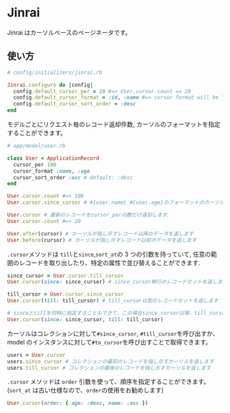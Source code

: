 # Jinrai

Jinrai はカーソルベースのページネータです。

## 使い方

```ruby
# config/initializers/jinrai.rb

Jinrai.configure do |config|
  config.default_cursor_per = 20 #=> User.cursor.count == 20
  config.default_cursor_format = :id, :name #=> cursor format will be "#{user.id}_#{user.name}"
  config.default_cursor_sort_order = :desc
end
```

モデルごとにリクエスト毎のレコード返却件数, カーソルのフォーマットを指定することができます。

```ruby
# app/model/user.rb

class User < ApplicationRecord
  cursor_per 100
  cursor_format :name, :age
  cursor_sort_order :asc # default: :desc
end

User.cursor.count #=> 100
User.cursor.since_cursor # #{user.name}_#{user.age}のフォーマットのカーソルを生成します。
```

```ruby
User.cursor # 最新のレコードをcursor_perの数だけ返却します。
User.cursor.count #=> 20

User.after(cursor) # カーソルが指し示すレコード以降のデータを返します
User.before(cursor) # カーソルが指し示すレコード以前のデータを返します
```

`.cursor`メソッドは `till`と`since`,`sort_at`の 3 つの引数を持っていて, 任意の範囲のレコードを取り出したり、特定の属性で並び替えることができます.

```ruby
since_cursor = User.cursor.till_cursor
User.cursor(since: since_cursor) # since_cursor移行のレコードセットを返します

till_cursor = User.cursor.since_cursor
User.cursor(till: till_cursor) # till_cursor以前のレコードセットを返します

# sinceとtillを同時に指定することもできて、この場合since_corsor以降、till_cursor以前の範囲に含まれるレコードの最新cursor_per件を返します.
User.cursor(since: since_cursor, till: till_cursor)
```

カーソルはコレクションに対して`#since_cursor`, `#till_cursor`を呼び出すか、model のインスタンスに対して`#to_cursor`を呼び出すことで取得できます。

```ruby
users = User.cursor
users.since_cursor # コレクションの最初のレコードを指し示すカーソルを返します
users.till_cursor # コレクションの最後のレコードを指し示すカーソルを返します
```

`.cursor` メソッドは `order` 引数を使って、順序を指定することができます。
(`sort_at` は古い仕様なので、`order`の使用をお勧めします)

```ruby
User.cursor(order: { age: :desc, name: :asc })
```
